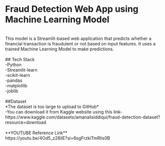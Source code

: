 # Fraud Detection Web App using Machine Learning Model
<br>
  This model is a Streamlit-based web application that predicts whether a financial transaction is fraudulent or not based on input features. It uses a trained Machine Learning Model to make predictions. 
<br>
<br>
## Tech Stack
<br>
-Python
<br>
-Streamlit-learn
<br>
-scikit-learn
<br>
-pandas
<br>
-matplotlib
<br>
-joblib
<br>
<br>
##Dataset 
<br>
  *The dataset is too large to upload to GitHub*
  <br>
  -You can download it from Kaggle website using this link-
  <br>
  https://www.kaggle.com/datasets/amanalisiddiqui/fraud-detection-dataset?resource=download
<br>
<br>
**YOUTUBE Reference Link**
<br>
https://youtu.be/4Od5_z28iIE?si=6sgFrzkiTmRlis0B
  
